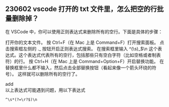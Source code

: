## 230602 vscode 打开的 txt 文件里，怎么把空的行批量删除掉？

在 VSCode 中，你可以使用正则表达式来删除所有的空行。下面是具体的步骤：

打开你的文本文件。
按 Ctrl+F（在 Mac 上是 Command+F）打开搜索面板。
点击搜索框左侧的 ._ 按钮开启正则表达式搜索。
在搜索框里输入 ^(\s)_$\n 这个表达式。这个表达式代表所有的空行，包括那些只有空白字符（比如空格或者制表符）的行。
按 Ctrl+H（在 Mac 上是 Command+Option+F）开启替换功能。
在替换框里什么都不输入，然后点击全部替换按钮（看起来像一个箭头环绕的符号）。
这样就可以删除所有的空行了。

add  
以上表达式可能遇到问题，用以下表达式

```
^\s*(?=\r?$)\n
```
